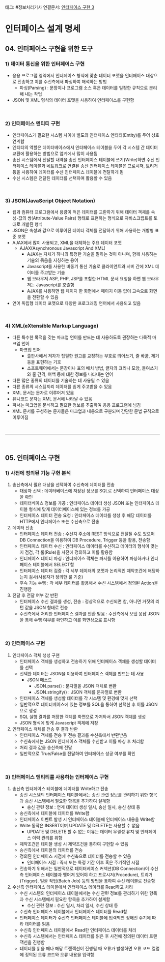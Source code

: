 태그: #정보처리기사 
연결문서: [인터페이스 구현 3](인터페이스%20구현%203.md)

# 인터페이스 설계 명세

## 04. 인터페이스 구현을 위한 도구

### 1) 데이터 통신을 위한 인터페이스 구현
- 응용 프로그램 영역에서 인터페이스 형식에 맞춘 데이터 포맷을 인터페이스 대상으로 전송하고 이를 수신측에서 파싱하여 해석하는 방법
    - 파싱(Parsing) : 문장이나 프로그램 소스 혹은 데이터를 일정한 규칙으로 분리해 내는 작업
- JSON 및 XML 형식의 데이터 포맷을 사용하여 인터페이스를 구현함

<br>

### 2) 인터페이스 엔티티 구현
- 인터페이스가 필요한 시스템 사이에 별도의 인터페이스 엔티티(Entity)를 두어 상호 연계함
- 엔티티의 역할은 데이터베이스에서 인터페이스 테이블을 두어 각 시스템 간 데이터 교환에 활용하는 방법으로 업계에서 많이 사용됨
- 송신 시스템에서 전달할 내역을 송신 인터페이스 테이블에 쓰기(Write)하면 수신 인터페이스 테이블과 네트워크로 연결된 송신 인터페이스 테이블은 프로시저, 트리거 등을 사용하여 데이터를 수신 인터페이스 테이블에 전달하게 됨
- 수신 시스템은 전달된 데이터를 선택하여 활용할 수 있음

<br>

### 3) JSON(JavaScript Object Notation)
- 웹과 컴퓨터 프로그램에서 용량이 적은 데이터를 교환하기 위해 데이터 객체를 속성-값의 쌍(Attribute-Value Pairs) 형태로 표현하는 형식으로 자바스크립트를 토대로 개발된 형식
- JSON은 속성과 값으로 이루어진 데이터 객체를 전달하기 위해 사용하는 개방형 표준 포맷
- AJAX에서 많이 사용되고, XML을 대체하는 주요 데이터 포맷
    - AJAX(Asynchronous Javascript And XML)
        - AJAX는 자체가 하나의 특정한 기술을 말하는 것이 아니며, 함께 사용하는 기술의 묶음을 지칭하는 용어
        - Javascript를 사용한 비동기 통신 기술로 클라이언트와 서버 간에 XML 데이터를 주고받는 기술
        - 웹 브라우저 ASP, PHP, JSP를 포함한 HTML 문서 요청을 하면 웹 브라우저는 Javascript를 호출함
        - AJAX를 사용하면 웹 페이지 한 화면에서 페이지 이동 없이 고속으로 화면을 전환할 수 있음
- 언어 독립형 데이터 포맷으로 다양한 프로그래밍 언어에서 사용되고 있음

<br>

### 4) XML(eXtensible Markup Language)
- 다른 특수한 목적을 갖는 마크업 언어를 만드는 데 사용하도록 권장하는 다목적 마크업 언어
    - 마크업 언어
        - 출판사에서 저자가 집필한 원고를 교정하는 부호로 띄어쓰기, 줄 바꿈, 제거 등을 표현하는 기호
        - 소프트웨어에서는 문장이나 표의 배치 방법, 글자의 크리나 모양, 들여쓰기와 줄 간격, 여백 등에 대한 정보를 나타내는 언어
- 다른 많은 종류의 데이터를 기술하는 데 사용될 수 있음
- 다른 종류의 시스템끼리 데이터를 쉽게 주고받을 수 있음
- XML 문서는 문자로 이루어져 있음
- 유니코드 문자는 XML 문서에 나타날 수 있음
- 파서는 마크업을 분석하고 필요한 정보를 추출하여 응용 프로그램에 넘김
- XML 문서를 구성하는 문자들은 마크업과 내용으로 구분되며 간단한 문법 규칙으로 이루어짐

<br>

---

<br>

## 05. 인터페이스 구현

### 1) 사전에 정의된 기능 구현 분석
1. 송신측에서 필요 대상을 선택하여 수신측에 데이터를 전송
    - 대상자 선택 : 데이터베이스에 저장된 정보를 SQL로 선택하여 인터페이스 대상을 확인
    - 데이터베이스 정보를 가공 : 인터페이스 데이터 생성 JSON 또는 인터페이스 테이블 형식에 맞게 데이터베이스에 있는 정보를 가공
    - 인터페이스 데이터 전송 요청 : 인터페이스 데이터를 생성 후 해당 데이터를 HTTP에서 인터페이스 또는 수신측으로 전송
2. 데이터 전송
    - 인터페이스 데이터 전송 : 수신지 주소에 REST 방식으로 전달될 수도 있으며 DB Connection을 이용하여 DB Procedure, Trigger 등을 활용, 전송함
    - 인터페이스 데이터 수신 : 인터페이스 데이터를 수신하고 데이터의 형식이 맞는지 점검, 각 룰(Rule)을 사전에 정의하고 이를 활용함
    - 인터페이스 데이터 파싱 : 인터페이스 객체는 파서를 이용하여 파싱하거나 인터페이스 테이블에서 SELECT함
    - 인터페이스 데이터 검증 : 각 세부 데이터의 포맷과 논리적인 제약조건에 해당하는지 검사(사용자가 정의한 룰 기준)
    - 후속 기능 수행 : 각 세부 데이터를 활용해서 수신 시스템에서 정의된 Action을 진행함
3. 전달 후 전달 여부 값 반환
    - 인터페이스 수신 결과를 생성, 전송 : 정상적으로 수신되면 참, 아니면 거짓의 리턴 값을 JSON 형태로 전송
    - 수신측에서 처리한 인터페이스 결과를 반환 받음 : 수신측에서 보낸 응답 JSON을 통해 수행 여부를 확인하고 이를 화면상으로 표시함

<br>

### 2) 인터페이스 구현
1. 인터페이스 객체 생성 구현
    - 인터페이스 객체를 생성하고 전송하기 위해 인터페이스 객체를 생성할 데이터를 선택
    - 선택한 데이터는 JSON을 이용하여 인터페이스 객체를 만드는 데 사용
        - JSON 메소드
            - JSON.parse() : 문자열을 JSON 객체로 변환
            - JSON.stringify() : JSON 객체를 문자열로 변환
    - 인터페이스 객체를 생성할 데이터를 각 시스템 및 환경에 맞게 선택
    - 일반적으로 데이터베이스에 있는 정보를 SQL을 통하여 선택한 후 이를 JSON으로 생성
    - SQL 실행 결과를 저장한 객체를 화면으로 가져와서 JSON 객체를 생성
    - JSON 형식에 맞게 Javascript 객체에 저장
2. 인터페이스 객체를 전송 후 결과 반환
    - 인터페이스 객체를 전송 후 전송 결과를 수신측에서 반환받음
    - 수신측에서는 JSON 인터페이스 객체를 수신받고 이를 파싱 후 처리함
    - 처리 결과 값을 송신측에 전달
    - 일반적으로 True/False를 전달하여 인터페이스 성공 여부를 확인

<br>

### 3) 인터페이스 엔티티를 사용하는 인터페이스 구현
1. 송신측 인터페이스 테이블에 데이터를 Write하고 전송
    - 송신 시스템의 인터페이스 테이블에서는 송신 관련 정보를 관리하기 위한 항목과 송신 시스템에서 필요한 항목을 추가하여 설계함
        - 송신 관련 정보 : 연계 데이터 생성 일시, 송신 일시, 송신 상태 등
    - 송신측에서 테이블에 데이터를 Write함
    - 인터페이스 이벤트 발생 시 인터페이스 테이블에 인터페이스 내용을 Write함
    - Write 동작은 INSERT이며 UPDATE 및 DELETE는 사용할 수 없음
        - UPDATE 및 DELETE 할 수 없는 이유는 데이터 무결성 유지 및 인터페이스 이력 관리를 위함
    - 제약조건은 테이블 생성 시 제약조건을 통하여 구현할 수 있음
    - 송신측에서 테이블의 데이터를 전송
    - 정의된 인터페이스 시점에 수신측으로 데이터를 전송할 수 있음
        - 인터페이스 시점 : 즉시 또는 특정 기간 이후 혹은 주기적인 시점
    - 전송하기 위해서는 일반적으로 데이터베이스 커넥션(DB Connection)이 수신측 인터페이스 테이블과 맺어져 있어야 하고 프로시저(Procedure), 트리거(Trigger), 일괄 작업(Batch Job) 등의 방법을 통하여 수신 테이블로 전송함
2. 수신측 인터페이스 테이블에서 인터페이스 데이터를 Read하고 처리
    - 수신 시스템의 인터페이스 테이블에서는 수신 관련 정보를 관리하기 위한 항목과 수신 시스템에서 필요한 항목을 추가하여 설계함
        - 수신 관련 정보 : 수신 일시, 처리 일시, 수신 상태 등
    - 수신측 인터페이스 테이블에서 인터페이스 데이터를 Read함
    - 인터페이스 데이터가 수신측 인터페이스 테이블에 입력되면 정해진 주기에 따라 데이터를 읽음
    - 수신측 인터페이스 테이블에서 Read한 인터페이스 데이터를 처리
    - 수신측 시스템에서는 인터페이스 데이터를 읽은 후 사전에 정의된 데이터 트랜잭션을 진행함
    - 데이터를 읽을 때나 해당 트랜잭션이 진행될 때 오류가 발생하면 오류 코드 컬럼에 정의된 오류 코드와 오류 내용을 입력함